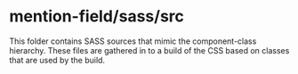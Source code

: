 # mention-field/sass/src

This folder contains SASS sources that mimic the component-class hierarchy. These files
are gathered in to a build of the CSS based on classes that are used by the build.

